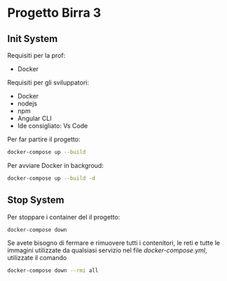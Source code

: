 # Progetto Birra 3

## Init System

Requisiti per la prof:

- Docker

Requisiti per gli sviluppatori:

- Docker
- nodejs
- npm
- Angular CLI
- Ide consigliato: Vs Code

Per far partire il progetto:

```bash
docker-compose up --build
```

Per avviare Docker in backgroud:

```bash
docker-compose up --build -d
```

## Stop System

Per stoppare i container del il progetto:

```bash
docker-compose down
```

Se avete bisogno di fermare e rimuovere tutti i contenitori, le reti e tutte le immagini utilizzate da qualsiasi servizio nel file <em>docker-compose.yml</em>, utilizzate il comando

```bash
docker-compose down --rmi all
```
